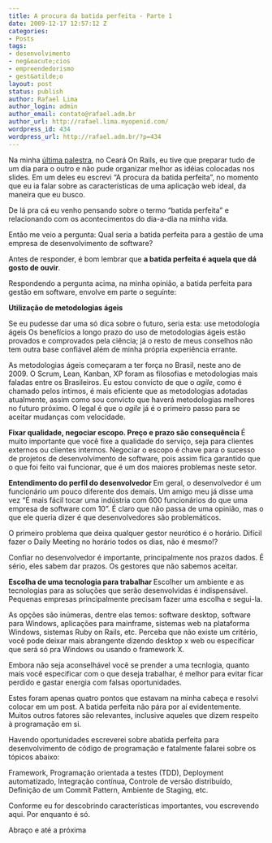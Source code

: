 ```yaml
---
title: A procura da batida perfeita - Parte 1
date: 2009-12-17 12:57:12 Z
categories:
- Posts
tags:
- desenvolvimento
- neg&oacute;cios
- empreendedorismo
- gest&atilde;o
layout: post
status: publish
author: Rafael Lima
author_login: admin
author_email: contato@rafael.adm.br
author_url: http://rafael.lima.myopenid.com/
wordpress_id: 434
wordpress_url: http://rafael.adm.br/?p=434
---
```


Na minha <a href="http://rafael.adm.br/p/bootstrapping-de-aplicacoes-web-no-ceara-on-rails-2009/">&uacute;ltima palestra</a>, no Cear&aacute; On Rails, eu tive que preparar tudo de um dia para o outro e n&atilde;o pude organizar melhor as id&eacute;ias colocadas nos slides. Em um deles eu escrevi &ldquo;A procura da batida perfeita&rdquo;, no momento que eu ia falar sobre as caracter&iacute;sticas de uma aplica&ccedil;&atilde;o web ideal, da maneira que eu busco.

De l&aacute; pra c&aacute; eu venho pensando sobre o termo &ldquo;batida perfeita&rdquo; e relacionando com os acontecimentos do dia-a-dia na minha vida.

Ent&atilde;o me veio a pergunta: Qual seria a batida perfeita para a gest&atilde;o de uma empresa de desenvolvimento de software?

Antes de responder, &eacute; bom lembrar que <strong>a batida perfeita &eacute; aquela que d&aacute; gosto de ouvir</strong>.

Respondendo a pergunta acima, na minha opini&atilde;o, a batida perfeita para gest&atilde;o em software, envolve em parte o seguinte:

<strong>Utiliza&ccedil;&atilde;o de metodologias &aacute;geis
</strong>

Se eu pudesse dar uma s&oacute; dica sobre o futuro, seria esta: use metodologia &aacute;geis
Os benef&iacute;cios a longo prazo do uso de metodologias &aacute;geis est&atilde;o provados e comprovados pela ci&ecirc;ncia;&nbsp;j&aacute; o resto de meus conselhos n&atilde;o tem outra base confi&aacute;vel al&eacute;m de minha pr&oacute;pria experi&ecirc;ncia errante.

As metodologias &aacute;geis come&ccedil;aram a ter for&ccedil;a no Brasil, neste ano de 2009.&nbsp;O Scrum, Lean, Kanban, XP foram as filosofias e metodologias mais faladas entre os Brasileiros. Eu estou convicto de que o <em>agile</em>, como &eacute; chamado pelos &iacute;ntimos, &eacute; mais eficiente que as metodologias adotadas atualmente, assim como sou convicto que haver&aacute; metodologias melhores no futuro pr&oacute;ximo. O legal &eacute; que o <em>agile</em> j&aacute; &eacute; o primeiro passo para se aceitar mudan&ccedil;as com velocidade.

<strong>Fixar qualidade, negociar escopo. Pre&ccedil;o e prazo s&atilde;o consequ&ecirc;ncia
</strong> &Eacute; muito importante que voc&ecirc; fixe a qualidade do servi&ccedil;o, seja para clientes externos ou clientes internos. Negociar o escopo &eacute; chave para o sucesso de projetos de desenvolvimento de software, pois assim fica garantido que o que foi feito vai funcionar, que &eacute; um dos maiores problemas neste setor.

<strong>Entendimento do perfil do desenvolvedor
</strong> Em geral, o desenvolvedor &eacute; um funcion&aacute;rio um pouco diferente dos demais. Um amigo meu j&aacute; disse uma vez &ldquo;&Eacute; mais f&aacute;cil tocar uma ind&uacute;stria com 600 funcion&aacute;rios do que uma empresa de software com 10&rdquo;. &Eacute; claro que n&atilde;o passa de uma opini&atilde;o, mas o que ele queria dizer &eacute; que desenvolvedores s&atilde;o problem&aacute;ticos.

O primeiro problema que deixa qualquer gestor neur&oacute;tico &eacute; o hor&aacute;rio. Dif&iacute;cil fazer o Daily Meeting no hor&aacute;rio todos os dias, n&atilde;o &eacute; mesmo!?

Confiar no desenvolvedor &eacute; importante, principalmente nos prazos dados. &Eacute; s&eacute;rio, eles sabem dar prazos. Os gestores que n&atilde;o sabemos aceitar.

<strong>Escolha de uma tecnologia para trabalhar
</strong> Escolher um ambiente e as tecnologias para as solu&ccedil;&otilde;es que ser&atilde;o desenvolvidas &eacute; indispens&aacute;vel. Pequenas empresas principalmente precisam fazer uma escolha e segui-la.

As op&ccedil;&otilde;es s&atilde;o in&uacute;meras, dentre elas temos: software desktop, software para Windows, aplica&ccedil;&otilde;es para mainframe, sistemas web na plataforma Windows, sistemas Ruby on Rails, etc. Perceba que n&atilde;o existe um crit&eacute;rio, voc&ecirc; pode deixar mais abrangente dizendo desktop x web ou especificar que ser&aacute; s&oacute; pra Windows ou usando o framework X.

Embora n&atilde;o seja aconselh&aacute;vel voc&ecirc; se prender a uma tecnlogia, quanto mais voc&ecirc; especificar com o que deseja trabalhar, &eacute; melhor para evitar ficar perdido e gastar energia com falsas oportunidades.

Estes foram apenas quatro pontos que estavam na minha cabe&ccedil;a e resolvi colocar em um post. A batida perfeita n&atilde;o p&aacute;ra por a&iacute; evidentemente. Muitos outros fatores s&atilde;o relevantes, inclusive aqueles que dizem respeito &agrave; programa&ccedil;&atilde;o em si.

Havendo oportunidades escreverei sobre abatida perfeita para desenvolvimento de c&oacute;digo de programa&ccedil;&atilde;o e fatalmente falarei sobre os t&oacute;picos abaixo:

Framework, Programa&ccedil;&atilde;o orientada a testes (TDD), Deployment automatizado, Integra&ccedil;&atilde;o cont&iacute;nua, Controle de vers&atilde;o distribu&iacute;do, Defini&ccedil;&atilde;o de um Commit Pattern, Ambiente de Staging, etc.

Conforme eu for descobrindo caracter&iacute;sticas importantes, vou escrevendo aqui. Por enquanto &eacute; s&oacute;.

Abra&ccedil;o e at&eacute; a pr&oacute;xima
